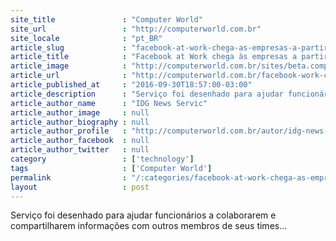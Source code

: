 ```yaml
---
site_title               : "Computer World"
site_url                 : "http://computerworld.com.br"
site_locale              : "pt_BR"
article_slug             : "facebook-at-work-chega-as-empresas-a-partir-do-dia-10-de-outubro"
article_title            : "Facebook at Work chega às empresas a partir do dia 10 de outubro"
article_image            : "http://computerworld.com.br/sites/beta.computerworld.com.br/files/news_articles/like_curtir_facebook.jpg"
article_url              : "http://computerworld.com.br/facebook-work-chega-empresas-partir-do-dia-10-de-outubro"
article_published_at     : "2016-09-30T18:57:00-03:00"
article_description      : "Serviço foi desenhado para ajudar funcionários a colaborarem e compartilharem informações com outros membros de seus times..."
article_author_name      : "IDG News Servic"
article_author_image     : null
article_author_biography : null
article_author_profile   : "http://computerworld.com.br/autor/idg-news-service"
article_author_facebook  : null
article_author_twitter   : null
category                 : ['technology']
tags                     : ['Computer World']
permalink                : "/:categories/facebook-at-work-chega-as-empresas-a-partir-do-dia-10-de-outubro/"
layout                   : post
---
```


Serviço foi desenhado para ajudar funcionários a colaborarem e compartilharem informações com outros membros de seus times...
